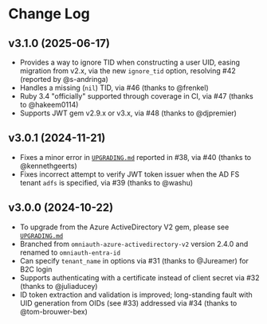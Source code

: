 # Change Log

## v3.1.0 (2025-06-17)

* Provides a way to ignore TID when constructing a user UID, easing migration from v2.x, via the new `ignore_tid` option, resolving #42 (reported by @s-andringa)
* Handles a missing (`nil`) TID, via #46 (thanks to @frenkel)
* Ruby 3.4 "officially" supported through coverage in CI, via #47 (thanks to @hakeem0114)
* Supports JWT gem v2.9.x or v3.x, via #48 (thanks to @djpremier)

## v3.0.1 (2024-11-21)

* Fixes a minor error in [`UPGRADING.md`](UPGRADING.md) reported in #38, via #40 (thanks to @kennethgeerts)
* Fixes incorrect attempt to verify JWT token issuer when the AD FS tenant `adfs` is specified, via #39 (thanks to @washu)

## v3.0.0 (2024-10-22)

* To upgrade from the Azure ActiveDirectory V2 gem, please see [`UPGRADING.md`](UPGRADING.md)
* Branched from `omniauth-azure-activedirectory-v2` version 2.4.0 and renamed to `omniauth-entra-id`
* Can specify `tenant_name` in options via #31 (thanks to @Jureamer) for B2C login
* Supports authenticating with a certificate instead of client secret via #32 (thanks to @juliaducey)
* ID token extraction and validation is improved; long-standing fault with UID generation from OIDs (see #33) addressed via #34 (thanks to @tom-brouwer-bex)
